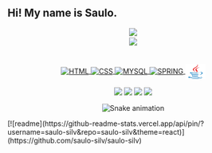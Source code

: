 <h2> Hi! My name is Saulo. </h2>

<div align="center">
  <a href="https://github.com/saulo-silv">
  <img height="180em" src="https://github-readme-stats.vercel.app/api?username=saulo-silv&show_icons=true&theme=react&include_all_commits=true&count_private=true"/> <br>
  <img height="180em" src="https://github-readme-stats.vercel.app/api/top-langs/?username=saulo-silv&layout=compact&langs_count=7&theme=react" />

</div>
  
 <br>
<div  align="center"> 
  <div style="display: inline_block"><br>
  <img align="center" alt="HTML" height="30" width="40" src="https://cdn.jsdelivr.net/gh/devicons/devicon/icons/html5/html5-plain-wordmark.svg" />
  <img align="center" alt="CSS" height="30" width="40" src="https://cdn.jsdelivr.net/gh/devicons/devicon/icons/css3/css3-original-wordmark.svg" />
  <img align="center" alt="MYSQL" height="30" width="40" src="https://cdn.jsdelivr.net/gh/devicons/devicon/icons/mysql/mysql-original-wordmark.svg" />
  <img align="center" alt="SPRING" height="30" width="40" src="https://cdn.jsdelivr.net/gh/devicons/devicon/icons/spring/spring-original-wordmark.svg" />
  <img align="center" alt="java" height="30" width="40" src="https://raw.githubusercontent.com/devicons/devicon/master/icons/java/java-original.svg">
 
    
</div>
  <br>
  <a href="https://discord.com/channels/@me" target="_blank"><img src="https://img.shields.io/badge/Discord-7289DA?style=for-the-badge&logo=discord&logoColor=white" target="_blank"></a>
  <a href="https://www.instagram.com/saulo__silva/" target="_blank"><img src="https://img.shields.io/badge/-Instagram-%23E4405F?style=for-the-badge&logo=instagram&logoColor=white" target="_blank"></a>
  <a href="https://www.linkedin.com/in/saulo-silva-2196811a9/" target="_blank"><img src="https://img.shields.io/badge/-LinkedIn-%230077B5?style=for-the-badge&logo=linkedin&logoColor=white" target="_blank"></a> 
  <a href="https://www.twitch.tv/saulo_-silvaa" target="_blank"><img src="https://img.shields.io/badge/Twitch-9146FF?style=for-the-badge&logo=twitch&logoColor=white" target="_blank"></a>
  
 ![Snake animation](https://github.com/saulo-silv/saulo-silv/blob/output/github-contribution-grid-snake.svg)
</div>
[![readme](https://github-readme-stats.vercel.app/api/pin/?username=saulo-silv&repo=saulo-silv&theme=react)](https://github.com/saulo-silv/saulo-silv)
